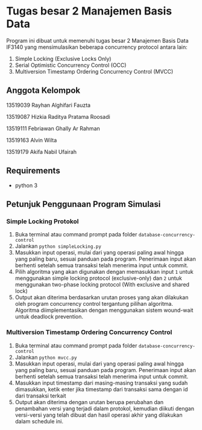 # Tugas besar 2 Manajemen Basis Data

Program ini dibuat untuk memenuhi tugas besar 2 Manajemen Basis Data IF3140 yang mensimulasikan beberapa concurrency protocol antara lain:

1. Simple Locking (Exclusive Locks Only)
2. Serial Optimistic Concurrency Control (OCC)
3. Multiversion Timestamp Ordering Concurrency Control (MVCC)

## Anggota Kelompok

13519039 Rayhan Alghifari Fauzta

13519087 Hizkia Raditya Pratama Roosadi

13519111 Febriawan Ghally Ar Rahman

13519163 Alvin Wilta

13519179 Akifa Nabil Ufairah

## Requirements

- python 3

## Petunjuk Penggunaan Program Simulasi

### Simple Locking Protokol

1. Buka terminal atau command prompt pada folder `database-concurrency-control`
2. Jalankan `python simpleLocking.py`
3. Masukkan input operasi, mulai dari yang operasi paling awal hingga yang paling baru, sesuai panduan pada program. Penerimaan input akan berhenti setelah semua transaksi telah menerima input untuk commit.
4. Pilih algoritma yang akan digunakan dengan memasukkan input `1` untuk menggunakan simple locking protocol (exclusive-only) dan `2` untuk menggunakan two-phase locking protocol (With exclusive and shared lock)
5. Output akan diterima berdasarkan urutan proses yang akan dilakukan oleh program concurrency control tergantung pilihan algoritma. Algoritma diimplementasikan dengan menggunakan sistem wound-wait untuk deadlock prevention.

### Multiversion Timestamp Ordering Concurrency Control

1. Buka terminal atau command prompt pada folder `database-concurrency-control`
2. Jalankan `python mvcc.py`
3. Masukkan input operasi, mulai dari yang operasi paling awal hingga yang paling baru, sesuai panduan pada program. Penerimaan input akan berhenti setelah semua transaksi telah menerima input untuk commit.
4. Masukkan input timestamp dari masing-masing transaksi yang sudah dimasukkan, ketik enter jika timestamp dari transaksi sama dengan id dari transaksi terkait
5. Output akan diterima dengan urutan berupa perubahan dan penambahan versi yang terjadi dalam protokol, kemudian diikuti dengan versi-versi yang telah dibuat dan hasil operasi akhir yang dilakukan dalam schedule ini.
